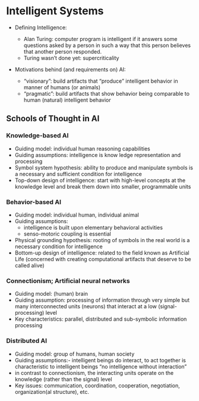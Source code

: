 # Intelligent Systems

+ Defining Intelligence:
  + Alan Turing: computer program is intelligent if it answers some questions asked by a person in such a way that this person believes that another person responded.
  + Turing wasn’t done yet: supercriticality
  
+ Motivations behind (and requirements on) AI:
  + “visionary”: build artifacts that “produce” intelligent behavior in manner of humans (or animals) 
  + “pragmatic”: build artifacts that show behavior being comparable to human (natural) intelligent behavior 

## Schools of Thought in AI
### Knowledge-based AI
  + Guiding model: individual human reasoning capabilities  
  + Guiding assumptions: intelligence is know ledge representation and processing
  + Symbol system hypothesis: ability to produce and manipulate symbols is a necessary and sufficient condition for intelligence
  + Top-down design of intelligence: start with high-level concepts at the knowledge level and break them down into smaller, programmable units

### Behavior-based AI
  + Guiding model: individual human, individual animal
  + Guiding assumptions: 
    +  intelligence is built upon elementary behavioral activities
    +  senso-motoric coupling is essential
  +  Physical grounding hypothesis: rooting of symbols in the real world is a necessary condition for intelligence
  +  Bottom-up design of intelligence: related to the field known as Artificial Life (concerned with creating computational artifacts that deserve to be called alive)

### Connectionism; Artificial neural networks
  + Guiding model: (human) brain
  + Guiding assumption: processing of information through very simple but many interconnected units (neurons) that interact at a low (signal-processing) level
  + Key characteristics: parallel, distributed and sub-symbolic information processing

### Distributed AI
  +  Guiding model: group of humans, human society
  +  Guiding assumptions:- intelligent beings do interact, to act together is characteristic to intelligent beings “no intelligence without interaction”
  +  in contrast to connectionism, the interacting units operate on the knowledge (rather than the signal) level
  +  Key issues: communication, coordination, cooperation, negotiation, organization(al structure), etc.
